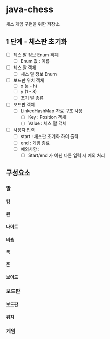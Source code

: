 # java-chess
체스 게임 구현을 위한 저장소

## 1 단계 - 체스판 초기화 
- [ ] 체스 말 정보 Enum 객체
   - [ ] Enum 값 : 이름
- [ ] 체스 말 객체 
    - [ ] 체스 말 정보 Enum
- [ ] 보드판 위치 객체
    - [ ] x (a - h)
    - [ ] y (1 - 8)
    - [ ] 초기 말 종류
- [ ] 보드판 객체 
    - [ ] LinkedHashMap 자료 구조 사용
        - [ ] Key : Position 객체 
        - [ ] Value : 체스 말 객체
- [ ] 사용자 입력 
    - [ ] start : 체스판 초기화 하여 출력
    - [ ] end : 게임 종료 
    - [ ] 예외사항 : 
        - [ ] Start/end 가 아닌 다른 입력 시 예외 처리
## 구성요소
### 말
#### 킹
#### 퀸
#### 나이트
#### 비숍
#### 룩
#### 폰
#### 보이드


### 보드판
#### 보드판
#### 위치


### 게임
